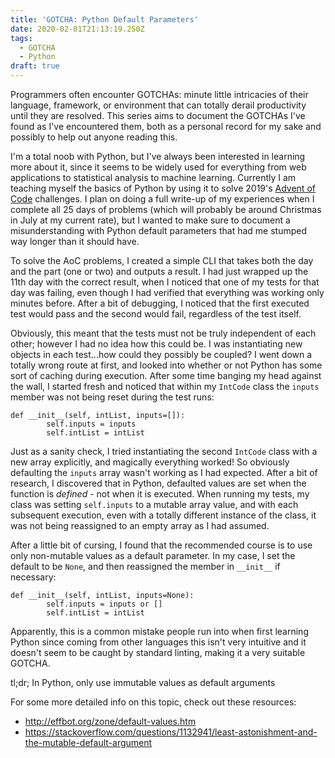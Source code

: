 ```yaml
---
title: 'GOTCHA: Python Default Parameters'
date: 2020-02-01T21:13:19.250Z
tags:
  - GOTCHA
  - Python
draft: true
---
```

Programmers often encounter GOTCHAs: minute little intricacies of their language, framework, or environment that can totally derail productivity until they are resolved.  This series aims to document the GOTCHAs I've found as I've encountered them, both as a personal record for my sake and possibly to help out anyone reading this.

I'm a total noob with Python, but I've always been interested in learning more about it, since it seems to be widely used for everything from web applications to statistical analysis to machine learning.  Currently I am teaching myself the basics of Python by using it to solve 2019's [Advent of Code](https://adventofcode.com/2019) challenges.  I plan on doing a full write-up of my experiences when I complete all 25 days of problems (which will probably be around Christmas in July at my current rate), but I wanted to make sure to document a misunderstanding with Python default parameters that had me stumped way longer than it should have.

To solve the AoC problems, I created a simple CLI that takes both the day and the part (one or two) and outputs a result.  I had just wrapped up the 11th day with the correct result, when I noticed that one of my tests for that day was failing, even though I had verified that everything was working only minutes before.  After a bit of debugging, I noticed that the first executed test would pass and the second would fail, regardless of the test itself.

Obviously, this meant that the tests must not be truly independent of each other; however I had no idea how this could be.  I was instantiating new objects in each test...how could they possibly be coupled?  I went down a totally wrong route at first, and looked into whether or not Python has some sort of caching during execution.  After some time banging my head against the wall, I started fresh and noticed that within my `IntCode` class the `inputs` member was not being reset during the test runs:

```
def __init__(self, intList, inputs=[]):
        self.inputs = inputs
        self.intList = intList
```

Just as a sanity check, I tried instantiating the second `IntCode` class with a new array explicitly, and magically everything worked!  So obviously defaulting the `inputs` array wasn't working as I had expected.  After a bit of research, I discovered that in Python, defaulted values are set when the function is _defined_ - not when it is executed.  When running my tests, my class was setting `self.inputs` to a mutable array value, and with each subsequent execution, even with a totally different instance of the class, it was not being reassigned to an empty array as I had assumed.

After a little bit of cursing, I found that the recommended course is to use only non-mutable values as a default parameter.  In my case, I set the default to be `None`, and then reassigned the member in `__init__` if necessary:

```
def __init__(self, intList, inputs=None):
        self.inputs = inputs or []
        self.intList = intList
```

Apparently, this is a common mistake people run into when first learning Python since coming from other languages this isn't very intuitive and it doesn't seem to be caught by standard linting, making it a very suitable GOTCHA.

tl;dr; In Python, only use immutable values as default arguments

For some more detailed info on this topic, check out these resources:

* <http://effbot.org/zone/default-values.htm>
* <https://stackoverflow.com/questions/1132941/least-astonishment-and-the-mutable-default-argument>

